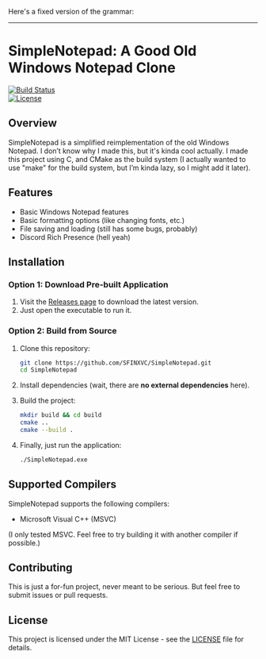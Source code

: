 Here's a fixed version of the grammar:

---

# SimpleNotepad: A Good Old Windows Notepad Clone

[![Build Status](https://github.com/SFINXVC/SimpleNotepad/actions/workflows/cmake-build.yml/badge.svg)](https://github.com/SFINXVC/SimpleNotepad/actions)  
[![License](https://img.shields.io/github/license/SFINXVC/SimpleNotepad)](LICENSE)

## Overview

SimpleNotepad is a simplified reimplementation of the old Windows Notepad. I don’t know why I made this, but it's kinda cool actually.
I made this project using C, and CMake as the build system (I actually wanted to use "make" for the build system, but I’m kinda lazy, so I might add it later).

## Features

- Basic Windows Notepad features
- Basic formatting options (like changing fonts, etc.)
- File saving and loading (still has some bugs, probably)
- Discord Rich Presence (hell yeah)

## Installation

### Option 1: Download Pre-built Application

1. Visit the [Releases page](https://github.com/SFINXVC/SimpleNotepad/releases) to download the latest version.
2. Just open the executable to run it.

### Option 2: Build from Source

1. Clone this repository:
   ```bash
   git clone https://github.com/SFINXVC/SimpleNotepad.git
   cd SimpleNotepad
   ```

2. Install dependencies (wait, there are **no external dependencies** here).

3. Build the project:
   ```bash
   mkdir build && cd build
   cmake ..
   cmake --build .
   ```

4. Finally, just run the application:
   ```bash
   ./SimpleNotepad.exe
   ```

## Supported Compilers

SimpleNotepad supports the following compilers:

- Microsoft Visual C++ (MSVC)

(I only tested MSVC. Feel free to try building it with another compiler if possible.)

## Contributing

This is just a for-fun project, never meant to be serious. But feel free to submit issues or pull requests.

## License

This project is licensed under the MIT License - see the [LICENSE](LICENSE) file for details.